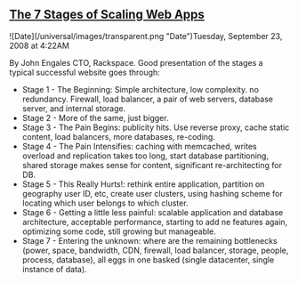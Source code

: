 ## [The 7 Stages of Scaling Web Apps](/blog/2008/9/23/the-7-stages-of-scaling-web-apps.html)

<div class="journal-entry-tag journal-entry-tag-post-title"><span class="posted-on">![Date](/universal/images/transparent.png "Date")Tuesday, September 23, 2008 at 4:22AM</span></div>

<div class="body">

By John Engales CTO, Rackspace. Good presentation of the stages a typical successful website goes through:  

*   Stage 1 - The Beginning: Simple architecture, low complexity. no redundancy. Firewall, load balancer, a pair of web servers, database server, and internal storage.
*   Stage 2 - More of the same, just bigger.
*   Stage 3 - The Pain Begins: publicity hits. Use reverse proxy, cache static content, load balancers, more databases, re-coding.
*   Stage 4 - The Pain Intensifies: caching with memcached, writes overload and replication takes too long, start database partitioning, shared storage makes sense for content, significant re-architecting for DB.
*   Stage 5 - This Really Hurts!: rethink entire application, partition on geography user ID, etc, create user clusters, using hashing scheme for locating which user belongs to which cluster.
*   Stage 6 - Getting a little less painful: scalable application and database architecture, acceptable performance, starting to add ne features again, optimizing some code, still growing but manageable.
*   Stage 7 - Entering the unknown: where are the remaining bottlenecks (power, space, bandwidth, CDN, firewall, load balancer, storage, people, process, database), all eggs in one basked (single datacenter, single instance of data).

</div>